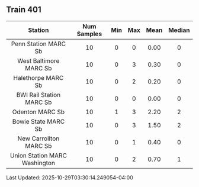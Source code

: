 ## Train 401

| Station | Num Samples | Min | Max | Mean | Median |
| :-----: | :---------: | :-: | :-: | :--: | :----: |
| Penn Station MARC Sb | 10 | 0 | 0 | 0.00 | 0 |
| West Baltimore MARC Sb | 10 | 0 | 3 | 0.30 | 0 |
| Halethorpe MARC Sb | 10 | 0 | 2 | 0.20 | 0 |
| BWI Rail Station MARC Sb | 10 | 0 | 0 | 0.00 | 0 |
| Odenton MARC Sb | 10 | 1 | 3 | 2.20 | 2 |
| Bowie State MARC Sb | 10 | 0 | 3 | 1.50 | 2 |
| New Carrollton MARC Sb | 10 | 0 | 1 | 0.40 | 0 |
| Union Station MARC Washington | 10 | 0 | 2 | 0.70 | 1 |


Last Updated: 2025-10-29T03:30:14.249054-04:00